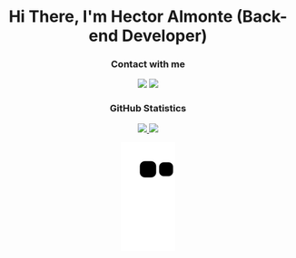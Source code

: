 <h1 align="center">Hi There, I'm Hector Almonte (Back-end Developer)</h1>

<h3 align="center">Contact with me</h3>
<div align="center">
    <a href = "mailto:hbalmontess272@gmail.com"><img src="https://img.shields.io/badge/-Gmail-%23333?style=for-the-badge&logo=gmail&logoColor=red" target="_blank"><a>
    <a href="https://www.linkedin.com/in/hector-bryan-almonte-soto-a37133242/" target="_blank"><img src="https://img.shields.io/badge/-LinkedIn-%230077B5?style=for-the-badge&logo=linkedin&logoColor=white" target="_blank"></a> 
</div>


<h3 align="center">GitHub Statistics</h3>

<div align="center">
  <a href="https://github.com/HhAlmonte">
  <img height="180em" src="https://github-readme-stats.vercel.app/api?username=HhAlmonte&show_icons=true&theme=dracula&include_all_commits=true&count_private=true"/>
  <img height="180em" src="https://github-readme-stats.vercel.app/api/top-langs/?username=HhAlmonte&layout=compact&langs_count=7&theme=dracula"/>
</div>

<div align="center">

  ![Snake animation](https://github.com/HhAlmonte/HhAlmonte/blob/output/github-contribution-grid-snake.svg) 
</div>
